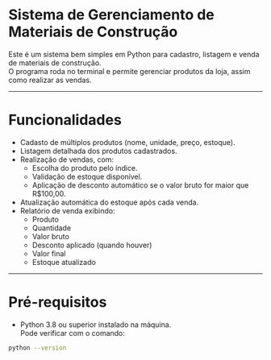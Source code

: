# Sistema de Gerenciamento de Materiais de Construção

Este é um sistema bem simples em Python para cadastro, listagem e venda de materiais de construção.  
O programa roda no terminal e permite gerenciar produtos da loja, assim como realizar as vendas.

---

# Funcionalidades
- Cadasto de múltiplos produtos (nome, unidade, preço, estoque).  
- Listagem detalhada dos produtos cadastrados.  
- Realização de vendas, com:
  - Escolha do produto pelo índice.
  - Validação de estoque disponível.
  - Aplicação de desconto automático se o valor bruto for maior que R$100,00.
- Atualização automática do estoque após cada venda.
- Relatório de venda exibindo:
  - Produto
  - Quantidade
  - Valor bruto
  - Desconto aplicado (quando houver)
  - Valor final
  - Estoque atualizado

---

# Pré-requisitos
- Python 3.8 ou superior instalado na máquina.  
Pode verificar com o comando:
```bash
python --version
